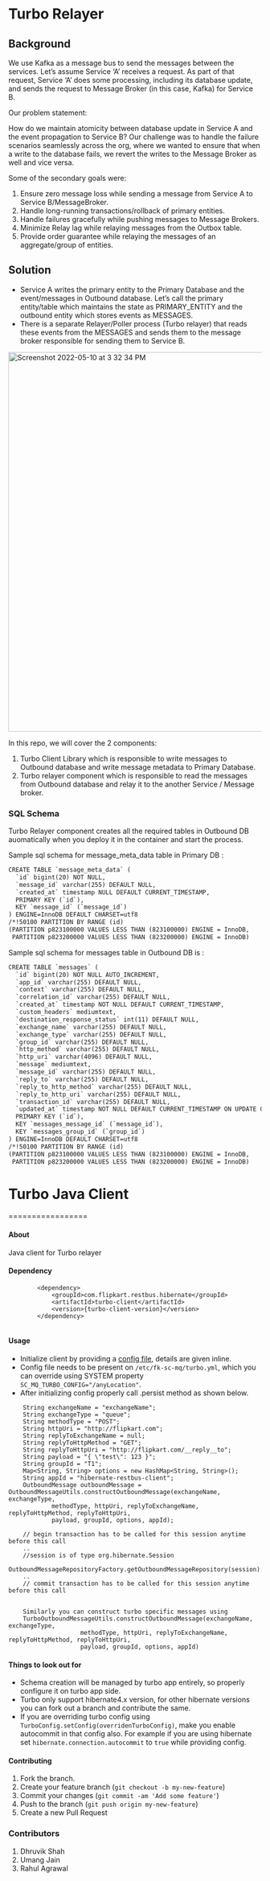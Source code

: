 # Turbo Relayer

## **Background**

We use Kafka as a message bus to send the messages between the services. Let’s assume Service ‘A’ receives a request. As part of that request, Service ‘A’ does some processing, including its database update, and sends the request to Message Broker (in this case, Kafka) for Service B.

Our problem statement:

How do we maintain atomicity between database update in Service A and the event propagation to Service B?
Our challenge was to handle the failure scenarios seamlessly across the org, where we wanted to ensure that when a write to the database fails, we revert the writes to the Message Broker as well and vice versa.

Some of the secondary goals were: 

1. Ensure zero message loss while sending a message from Service A to Service B/MessageBroker.
2. Handle long-running transactions/rollback of primary entities.
3. Handle failures gracefully while pushing messages to Message Brokers.
4. Minimize Relay lag while relaying messages from the Outbox table.
5. Provide order guarantee while relaying the messages of an aggregate/group of entities.


## **Solution**

* Service A writes the primary entity to the Primary Database and the event/messages in Outbound database. Let’s call the primary entity/table which maintains the state as PRIMARY_ENTITY and the outbound entity which stores events as MESSAGES.
* There is a separate Relayer/Poller process (Turbo relayer) that reads these events from the MESSAGES and sends them to the message broker responsible for sending them to Service B.

<img width="755" alt="Screenshot 2022-05-10 at 3 32 34 PM" src="https://github.fkinternal.com/storage/user/1228/files/1e9d8200-d076-11ec-80fd-269875762716">

In this repo, we will cover the 2 components: 

1. Turbo Client Library which is responsible to write messages to Outbound database and write message metadata to Primary Database. 
2. Turbo relayer component which is responsible to read the messages from Outbound database and relay it to the another Service / Message broker. 


### **SQL Schema**

Turbo Relayer component creates all the required tables in Outbound DB auomatically when you deploy it in the container and start the process. 

Sample sql schema for message_meta_data table in Primary DB : 

```xml
CREATE TABLE `message_meta_data` (
  `id` bigint(20) NOT NULL,
  `message_id` varchar(255) DEFAULT NULL,
  `created_at` timestamp NULL DEFAULT CURRENT_TIMESTAMP,
  PRIMARY KEY (`id`),
  KEY `message_id` (`message_id`)
) ENGINE=InnoDB DEFAULT CHARSET=utf8
/*!50100 PARTITION BY RANGE (id)
(PARTITION p823100000 VALUES LESS THAN (823100000) ENGINE = InnoDB,
 PARTITION p823200000 VALUES LESS THAN (823200000) ENGINE = InnoDB)
```

Sample sql schema for messages table in Outbound DB is : 

```xml
CREATE TABLE `messages` (
  `id` bigint(20) NOT NULL AUTO_INCREMENT,
  `app_id` varchar(255) DEFAULT NULL,
  `context` varchar(255) DEFAULT NULL,
  `correlation_id` varchar(255) DEFAULT NULL,
  `created_at` timestamp NOT NULL DEFAULT CURRENT_TIMESTAMP,
  `custom_headers` mediumtext,
  `destination_response_status` int(11) DEFAULT NULL,
  `exchange_name` varchar(255) DEFAULT NULL,
  `exchange_type` varchar(255) DEFAULT NULL,
  `group_id` varchar(255) DEFAULT NULL,
  `http_method` varchar(255) DEFAULT NULL,
  `http_uri` varchar(4096) DEFAULT NULL,
  `message` mediumtext,
  `message_id` varchar(255) DEFAULT NULL,
  `reply_to` varchar(255) DEFAULT NULL,
  `reply_to_http_method` varchar(255) DEFAULT NULL,
  `reply_to_http_uri` varchar(255) DEFAULT NULL,
  `transaction_id` varchar(255) DEFAULT NULL,
  `updated_at` timestamp NOT NULL DEFAULT CURRENT_TIMESTAMP ON UPDATE CURRENT_TIMESTAMP,
  PRIMARY KEY (`id`),
  KEY `messages_message_id` (`message_id`),
  KEY `messages_group_id` (`group_id`)
) ENGINE=InnoDB DEFAULT CHARSET=utf8
/*!50100 PARTITION BY RANGE (id)
(PARTITION p823100000 VALUES LESS THAN (823100000) ENGINE = InnoDB,
 PARTITION p823200000 VALUES LESS THAN (823200000) ENGINE = InnoDB)
```


# Turbo Java Client
=================


#### About
Java client for Turbo relayer 

#### Dependency
```
        <dependency>
            <groupId>com.flipkart.restbus.hibernate</groupId>
            <artifactId>turbo-client</artifactId>
            <version>{turbo-client-version}</version>
        </dependency>
   
```
#### Usage
- Initialize client by providing a [config file](https://github.fkinternal.com/Flipkart/turbo-client/blob/master/hibernate-restbus-client/sample_config.yml), details are given inline.
- Config file needs to be present on `/etc/fk-sc-mq/turbo.yml`, which you can override using SYSTEM property `SC_MQ_TURBO_CONFIG="/anyLocation"`.
- After initializing config properly call .persist method as shown below.
```
    String exchangeName = "exchangeName";
    String exchangeType = "queue";
    String methodType = "POST";
    String httpUri = "http://flipkart.com";
    String replyToExchangeName = null;
    String replyToHttpMethod = "GET";
    String replyToHttpUri = "http://flipkart.com/__reply__to";
    String payload = "{ \"test\": 123 }";
    String groupId = "T1";
    Map<String, String> options = new HashMap<String, String>();
    String appId = "hibernate-restbus-client";
    OutboundMessage outboundMessage = OutboundMessageUtils.constructOutboundMessage(exchangeName, exchangeType,
            methodType, httpUri, replyToExchangeName, replyToHttpMethod, replyToHttpUri,
            payload, groupId, options, appId);

    // begin transaction has to be called for this session anytime before this call
    ..
    //session is of type org.hibernate.Session
    OutboundMessageRepositoryFactory.getOutboundMessageRepository(session).persist(outboundMessage);
    ..
    // commit transaction has to be called for this session anytime before this call
    
   
    Similarly you can construct turbo specific messages using
    TurboOutboundMessageUtils.constructOutboundMessage(exchangeName, exchangeType,
                    methodType, httpUri, replyToExchangeName, replyToHttpMethod, replyToHttpUri,
                    payload, groupId, options, appId)

```

#### Things to look out for

- Schema creation will be managed by turbo app entirely, so properly configure it on turbo app side.
- Turbo only support hibernate4.x version, for other hibernate versions you can fork out a branch and contribute the same.
- If you are overriding turbo config using `TurboConfig.setConfig(overridenTurboConfig)`, make you enable autocommit in that config also. For example if you are using hibernate set `hibernate.connection.autocommit` to `true` while providing config.


#### Contributing

1. Fork the branch.
2. Create your feature branch (`git checkout -b my-new-feature`)
3. Commit your changes (`git commit -am 'Add some feature'`)
4. Push to the branch (`git push origin my-new-feature`)
5. Create a new Pull Request


### **Contributors**

1. Dhruvik Shah
2. Umang Jain
3. Rahul Agrawal

